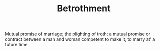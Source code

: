 ---
title: Betrothment
permalink: "/definitions/betrothment.html"
body: Mutual promise of marriage; the plighting of troth; a mutual promise or contract
  between a man and woman competent to make it, to marry at’ a future time
published_at: '2018-07-07'
layout: post
---